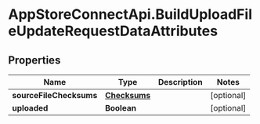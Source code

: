 # AppStoreConnectApi.BuildUploadFileUpdateRequestDataAttributes

## Properties

Name | Type | Description | Notes
------------ | ------------- | ------------- | -------------
**sourceFileChecksums** | [**Checksums**](Checksums.md) |  | [optional] 
**uploaded** | **Boolean** |  | [optional] 


